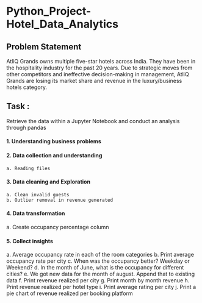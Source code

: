 # Python_Project-Hotel_Data_Analytics

## Problem Statement 

AtliQ Grands owns multiple five-star hotels across India. They have been in the hospitality industry for the past 20 years. Due to strategic moves from other competitors and ineffective decision-making in management, AtliQ Grands are losing its market share and revenue in the luxury/business hotels category.

## Task : 

Retrieve the data within a Jupyter Notebook and conduct an analysis through pandas 

#### 1. Understanding business problems 

#### 2. Data collection and understanding 
    a. Reading files 
        
#### 3. Data cleaning and Exploration 
    a. Clean invalid guests
    b. Outlier removal in revenue generated
  
#### 4. Data transformation 
   a. Create occupancy percentage column
  
#### 5. Collect insights 
   a. Average occupancy rate in each of the room categories
   b. Print average occupancy rate per city
   c. When was the occupancy better? Weekday or Weekend?
   d. In the month of June, what is the occupancy for different cities?
   e. We got new data for the month of august. Append that to existing data
   f. Print revenue realized per city
   g. Print month by month revenue
   h. Print revenue realized per hotel type
   i. Print average rating per city
   j. Print a pie chart of revenue realized per booking platform
